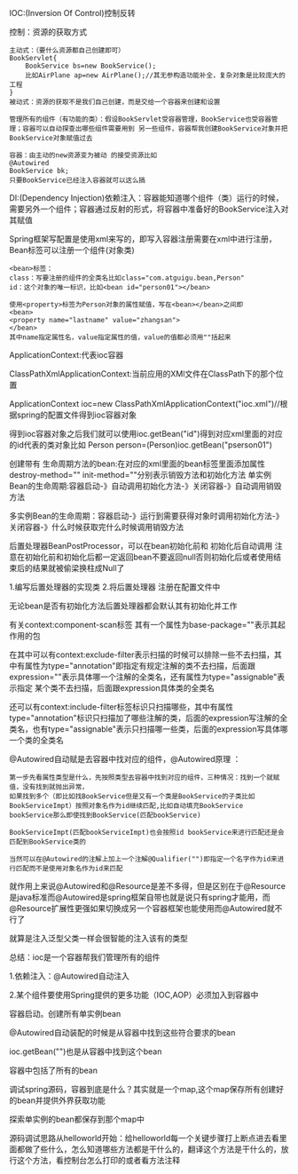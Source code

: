 IOC:(Inversion Of Control)控制反转

控制：资源的获取方式
      
```
主动式：（要什么资源都自己创建即可）
BookServlet{
    BookService bs=new BookService();
    比如AirPlane ap=new AirPlane();//其无参构造功能补全，复杂对象是比较庞大的工程
}
被动式：资源的获取不是我们自己创建，而是交给一个容器来创建和设置

管理所有的组件（有功能的类）：假设BookServlet受容器管理，BookService也受容器管理；容器可以自动探查出哪些组件需要用到 另一些组件，容器帮我创建BookService对象并把BookService对象赋值过去

容器：由主动的new资源变为被动 的接受资源比如
@Autowired
BookService bk;
只要BookService已经注入容器就可以这么搞
```

DI:(Dependency Injection)依赖注入：容器能知道哪个组件（类）运行的时候，需要另外一个组件；容器通过反射的形式，将容器中准备好的BookService注入对其赋值

Spring框架写配置是使用xml来写的，即写入容器注册需要在xml中进行注册，Bean标签可以注册一个组件(对象类)
```
<bean>标签：
class：写要注册的组件的全类名比如class="com.atguigu.bean,Person"
id：这个对象的唯一标识，比如<bean id="person01"></bean>

使用<property>标签为Person对象的属性赋值，写在<bean></bean>之间即
<bean>
<property name="lastname" value="zhangsan">
</bean>
其中name指定属性名，value指定属性的值，value的值都必须用""括起来
```

ApplicationContext:代表ioc容器

ClassPathXmlApplicationContext:当前应用的XMl文件在ClassPath下的那个位置

ApplicationContext ioc=new ClassPathXmlApplicationContext("ioc.xml")//根据spring的配置文件得到ioc容器对象

得到ioc容器对象之后我们就可以使用ioc.getBean("id")得到对应xml里面的对应的id代表的类对象比如 Person person=(Person)ioc.getBean("pserson01")



创建带有 生命周期方法的bean:在对应的xml里面的bean标签里面添加属性destroy-method="" init-method=""分别表示销毁方法和初始化方法
单实例Bean的生命周期:容器启动-》自动调用初始化方法-》关闭容器-》自动调用销毁方法

多实例Bean的生命周期：容器启动-》运行到需要获得对象时调用初始化方法-》关闭容器-》什么时候获取完什么时候调用销毁方法

后置处理器BeanPostProcessor，可以在bean初始化前和 初始化后自动调用
注意在初始化前和初始化后都一定返回bean不要返回null否则初始化后或者使用结束后的结果就被偷梁换柱成Null了

1.编写后置处理器的实现类 
2.将后置处理器 注册在配置文件中

无论bean是否有初始化方法后置处理器都会默认其有初始化并工作

有关context:component-scan标签
其有一个属性为base-package=""表示其起作用的包

在其中可以有context:exclude-filter表示扫描的时候可以排除一些不去扫描，其中有属性为type="annotation"即指定有规定注解的类不去扫描，后面跟expression=""表示具体哪一个注解的全类名，还有属性为type="assignable"表示指定 某个类不去扫描，后面跟expression具体类的全类名

还可以有context:include-filter标签标识只扫描哪些，其中有属性type="annotation"标识只扫描加了哪些注解的类，后面的expression写注解的全类名，也有type="assignable"表示只扫描哪一些类，后面的expression写具体哪一个类的全类名

@Autowired自动赋是去容器中找对应的组件，@Autowired原理 ：

```
第一步先看属性类型是什么，先按照类型去容器中找到对应的组件，三种情况：找到一个就赋值，没有找到就抛出异常，
如果找到多个（即比如找BookService但是又有一个类是BookService的子类比如BookServiceImpt）按照对象名作为id继续匹配,比如自动填充BookService bookService那么即使找到BookService(匹配bookService)

BookServiceImpt(匹配bookServiceImpt)也会按照id bookService来进行匹配还是会匹配到BookService类的

当然可以在@Autowired的注解上加上一个注解@Qualifier("")即指定一个名字作为id来进行匹配而不是使用对象名作为id来匹配
```
就作用上来说@Autowired和@Resource是差不多得，但是区别在于@Resource是java标准而@Autowired是spring框架自带也就是说只有spring才能用，而@Resource扩展性更强如果切换成另一个容器框架也能使用而@Autowired就不行了

就算是注入泛型父类一样会很智能的注入该有的类型



总结：ioc是一个容器帮我们管理所有的组件

1.依赖注入：@Autowired自动注入

2.某个组件要使用Spring提供的更多功能（IOC,AOP）必须加入到容器中

容器启动。创建所有单实例bean

@Autowired自动装配的时候是从容器中找到这些符合要求的bean

ioc.getBean("")也是从容器中找到这个bean

容器中包括了所有的bean

调试spring源码，容器到底是什么？其实就是一个map,这个map保存所有创建好的bean并提供外界获取功能

探索单实例的bean都保存到那个map中

源码调试思路从helloworld开始：给helloworld每一个关键步骤打上断点进去看里面都做了些什么，怎么知道哪些方法都是干什么的，翻译这个方法是干什么的，放行这个方法，看控制台怎么打印的或者看方法注释


